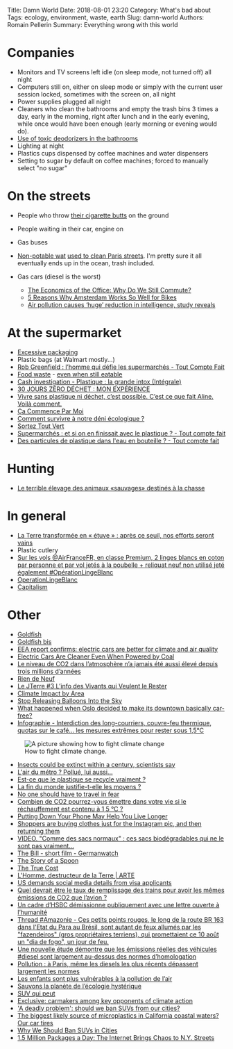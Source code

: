 Title: Damn World
Date: 2018-08-01 23:20
Category: What's bad about
Tags: ecology, environment, waste, earth
Slug: damn-world
Authors: Romain Pellerin
Summary: Everything wrong with this world

# Companies

- Monitors and TV screens left idle (on sleep mode, not turned off) all night
- Computers still on, either on sleep mode or simply with the current user session locked, sometimes with the screen on, all night
- Power supplies plugged all night
- Cleaners who clean the bathrooms and empty the trash bins 3 times a day, early in the morning, right after lunch and in the early evening, while once would have been enough (early morning or evening would do).
- [Use of toxic deodorizers in the bathrooms](https://www.quechoisir.org/dossier-desodorisant-d-interieur-t287/)
- Lighting at night
- Plastics cups dispensed by coffee machines and water dispensers
- Setting to sugar by default on coffee machines; forced to manually select "no sugar"

# On the streets

- People who throw [their cigarette butts](https://www.nbcnews.com/news/us-news/plastic-straw-ban-cigarette-butts-are-single-greatest-source-ocean-n903661) on the ground
- People waiting in their car, engine on
- Gas buses
- [Non-potable wat](https://medias.mobi/ipj/blog/2016/09/30/mais-dou-vient-leau-qui-coule-dans-les-rues-de-paris/) [used to clean Paris streets](http://www.leparisien.fr/espace-premium/yvelines-78/de-l-eau-brute-pour-laver-paris-09-09-2013-3118575.php). I'm pretty sure it all eventually ends up in the ocean, trash included.
- Gas cars (diesel is the worst)

    - [The Economics of the Office: Why Do We Still Commute?](https://www.citylab.com/transportation/2017/11/why-do-we-still-commute/544733/?utm_source=twb)
    - [5 Reasons Why Amsterdam Works So Well for Bikes](https://www.citylab.com/transportation/2017/10/5-reasons-why-amsterdam-works-so-well-for-bikes/544101/)
    - [Air pollution causes ‘huge’ reduction in intelligence, study reveals](https://www.theguardian.com/environment/2018/aug/27/air-pollution-causes-huge-reduction-in-intelligence-study-reveals)

# At the supermarket

- [Excessive packaging](https://images-cdn.9gag.com/photo/argyp26_700b.jpg)
- Plastic bags (at Walmart mostly...)
- [Rob Greenfield : l’homme qui défie les supermarchés - Tout Compte Fait](https://www.youtube.com/watch?v=yXu7ui7KMSM)
- [Food waste](http://robgreenfield.tv/foodwaste/) - [even when still eatable](https://www.youtube.com/watch?v=yXu7ui7KMSM)
- [Cash investigation - Plastique : la grande intox (Intégrale)](https://www.youtube.com/watch?v=wZT3drAYIzo)
- [30 JOURS ZÉRO DÉCHET : MON EXPÉRIENCE](https://www.youtube.com/watch?v=x8GdFBp_pWs)
- [Vivre sans plastique ni déchet, c’est possible. C’est ce que fait Aline. Voilà comment.](https://twitter.com/brutofficiel/status/1005351036477992966)
- [Ça Commence Par Moi](https://www.cacommenceparmoi.org/)
- [Comment survivre à notre déni écologique ?](https://www.linkedin.com/pulse/comment-survivre-%C3%A0-notre-d%C3%A9ni-%C3%A9cologique-romuald-priol/)
- [Sortez Tout Vert](http://www.sorteztoutvert.fr/)
- [Supermarchés : et si on en finissait avec le plastique ? - Tout compte fait](https://www.youtube.com/watch?v=2SCmmn3GpTM)
- [Des particules de plastique dans l'eau en bouteille ? - Tout compte fait](https://www.youtube.com/watch?v=BoXPwoIPDX4)

# Hunting

- [Le terrible élevage des animaux «sauvages» destinés à la chasse](http://www.leparisien.fr/societe/le-terrible-elevage-des-animaux-sauvages-28-11-2018-7955652.php)

# In general

- [La Terre transformée en « étuve » : après ce seuil, nos efforts seront vains](https://www.numerama.com/sciences/405296-la-terre-transformee-en-etuve-apres-ce-seuil-nos-efforts-seront-vains.html/amp)
- Plastic cutlery
- [Sur les vols @AirFranceFR, en classe Premium, 2 linges blancs en coton par personne et par vol jetés à la poubelle + reliquat neuf non utilisé jeté également #OpérationLingeBlanc](https://twitter.com/FlorencePorcel/status/1024608339513298944)
- [OperationLingeBlanc](https://lite1.infini.fr/p/OperationLingeBlanc)
- [Capitalism](https://freegan.info/)

# Other

- [Goldfish](https://twitter.com/LeRasbo/status/930523617863053312)
- [Goldfish bis](https://www.france24.com/fr/20180405-pourquoi-il-est-cruel-avoir-poisson-rouge-bocal)
- [EEA report confirms: electric cars are better for climate and air quality](https://www.eea.europa.eu/highlights/eea-report-confirms-electric-cars)
- [Electric Cars Are Cleaner Even When Powered by Coal](https://www.bloomberg.com/news/articles/2019-01-15/electric-cars-seen-getting-cleaner-even-where-grids-rely-on-coal)
- [Le niveau de CO2 dans l’atmosphère n’a jamais été aussi élevé depuis trois millions d’années](https://reporterre.org/Le-niveau-de-CO2-dans-l-atmosphere-n-a-jamais-ete-aussi-eleve-depuis-trois)
- [Rien de Neuf](http://riendeneuf.org/)
- [Le JTerre #3 L’info des Vivants qui Veulent le Rester](https://www.youtube.com/watch?v=LXjcLLmVAvU)
- [Climate Impact by Area](https://www.electricitymap.org/)
- [Stop Releasing Balloons Into the Sky](https://lifehacker.com/stop-releasing-balloons-into-the-sky-1831873033)
- [What happened when Oslo decided to make its downtown basically car-free?](https://www.fastcompany.com/90294948/what-happened-when-oslo-decided-to-make-its-downtown-basically-car-free)
- [Infographie - Interdiction des long-courriers, couvre-feu thermique, quotas sur le café… les mesures extrêmes pour rester sous 1,5°C](https://www.novethic.fr/actualite/environnement/climat/isr-rse/infographie-interdiction-d-acheter-une-voiture-neuve-ou-de-prendre-un-long-courrier-couvre-feu-thermique-quotas-sur-les-produits-importes-les-mesures-chocs-pour-rester-sous-1-5-c-146877.html)

<figure class="center">
<img src="{filename}/images/climate.png" alt="A picture showing how to fight climate change" />
<figcaption>How to fight climate change.</figcaption>
</figure>

- [Insects could be extinct within a century, scientists say](https://www.engadget.com/2019/02/11/global-insect-decline-scientific-review/)
- [L'air du métro ? Pollué, lui aussi...](https://www.lemonde.fr/planete/article/2014/01/14/l-air-du-metro-pollue-lui-aussi_4347287_3244.html)
- [Est-ce que le plastique se recycle vraiment ?](https://www.franceinter.fr/environnement/est-ce-que-le-plastique-se-recycle-vraiment)
- [La fin du monde justifie-t-elle les moyens ?](https://www.liberation.fr/planete/2019/04/02/la-fin-du-monde-justifie-t-elle-les-moyens_1719002)
- [No one should have to travel in fear](https://medium.com/@andreasgal/no-one-should-have-to-travel-in-fear-b2bff4c460e5)
- [Combien de CO2 pourrez-vous émettre dans votre vie si le réchauffement est contenu à 1,5 °C ?](https://www.lemonde.fr/planete/article/2019/04/11/combien-de-co2-pourrez-vous-emettre-dans-votre-vie-si-le-rechauffement-est-contenu-a-1-5-degre_5448606_3244.html)
- [Putting Down Your Phone May Help You Live Longer](https://www.nytimes.com/2019/04/24/well/mind/putting-down-your-phone-may-help-you-live-longer.html)
- [Shoppers are buying clothes just for the Instagram pic, and then returning them](https://qz.com/quartzy/1354651/shoppers-are-buying-clothes-just-for-the-instagram-pic-and-then-return-them/)
- [VIDEO. "Comme des sacs normaux" : ces sacs biodégradables qui ne le sont pas vraiment...](https://www.francetvinfo.fr/monde/environnement/video-comme-des-sacs-normaux-ces-sacs-biodegradables-qui-ne-le-sont-pas-vraiment_3422531.html)
- [The Bill - short film - Germanwatch](https://www.youtube.com/watch?v=rWfb0VMCQHE)
- [The Story of a Spoon](https://www.youtube.com/watch?v=eg-E1FtjaxY)
- [The True Cost](https://truecostmovie.com/)
- [L'Homme, destructeur de la Terre | ARTE](https://www.youtube.com/watch?v=4LToxHsxJso)
- [US demands social media details from visa applicants](https://www.bbc.com/news/world-us-canada-48486672)
- [Quel devrait être le taux de remplissage des trains pour avoir les mêmes émissions de CO2 que l’avion ?](https://twitter.com/laydgeur/status/1142767487420903424)
- [Un cadre d’HSBC démissionne publiquement avec une lettre ouverte à l’humanité](https://mrmondialisation.org/un-cadre-dhsbc-demissionne-publiquement-avec-une-lettre-ouverte-a-lhumanite/)
- [Thread #Amazonie - Ces petits points rouges, le long de la route BR 163 dans l'Etat du Para au Brésil, sont autant de feux allumés par les "fazendeiros" (gros propriétaires terriens), qui promettaient ce 10 août un "dia de fogo", un jour de feu.](https://twitter.com/IvanduRoy/status/1164177859830845444)
- [Une nouvelle étude démontre que les émissions réelles des véhicules #diesel sont largement au-dessus des normes d’homologation](https://twitter.com/C_Najdovski/status/1171402033972355072)
- [Pollution : à Paris, même les diesels les plus récents dépassent largement les normes](https://www.lemonde.fr/economie/article/2019/09/10/pollution-a-paris-meme-les-diesels-les-plus-recents-depassent-largement-les-normes_5508579_3234.html)
- [Les enfants sont plus vulnérables à la pollution de l’air](https://www.respire-asso.org/les-enfants-sont-plus-vulnerables-pollution-de-l-air/)
- [Sauvons la planète de l’écologie hystérique](https://ploum.net/sauvons-la-planete-de-lecologie-hysterique/)
- [SUV qui peut](https://lesjours.fr/obsessions/suv/)
- [Exclusive: carmakers among key opponents of climate action](https://www.theguardian.com/environment/2019/oct/10/exclusive-carmakers-opponents-climate-action-us-europe-emissions)
- ['A deadly problem': should we ban SUVs from our cities?](https://www.theguardian.com/cities/2019/oct/07/a-deadly-problem-should-we-ban-suvs-from-our-cities?CMP=Share_AndroidApp_Tweet)
- [The biggest likely source of microplastics in California coastal waters? Our car tires](https://www.latimes.com/environment/story/2019-10-02/california-microplastics-ocean-study)
- [Why We Should Ban SUVs in Cities](https://pricetags.ca/2019/10/07/why-we-should-ban-suvs-in-cities/)
- [1.5 Million Packages a Day: The Internet Brings Chaos to N.Y. Streets](https://www.nytimes.com/2019/10/27/nyregion/nyc-amazon-delivery.html)

